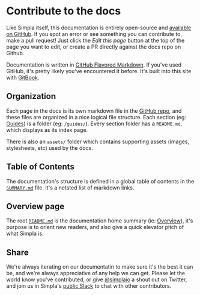 # Contribute to the docs

Like Simpla itself, this documentation is entirely open-source and  [available on GitHub](https://github.com/simplaio/docs). If you spot an error or see something you can contribute to, make a pull request! Just click the _Edit this page_ button at the top of the page you want to edit, or create a PR directly against the docs repo on Github.

Documentation is written in [GitHub Flavored Markdown](https://help.github.com/articles/github-flavored-markdown/).  If you've used GitHub, it's pretty likely you've encountered it before. It's built into this site with [GitBook](https://github.com/GitbookIO/gitbook).

## Organization

Each page in the docs is its own markdown file in the [GitHub repo](https://gitub.com/simplaio/docs), and these files are organized in a nice logical file structure. Each section (eg: [Guides](/guides)) is a folder (eg: `/guides/`). Every section folder has a `README.md`, which displays as its index page.

There is also an `assets/` folder which contains supporting assets (images, stylesheets, etc) used by the docs.

## Table of Contents

The documentation's structure is defined in a global table of contents in the [`SUMMARY.md`](https://github.com/simplaio/docs/blob/master/SUMMARY.md) file. It's a netsted list of markdown links.

## Overview page

The root [`README.md`](https://github.com/simplaio/docs/blob/master/README.md) is the documentation home summary (ie: [Overview](/)), it's purpose is to orient new readers, and also give a quick elevator pitch of what Simpla is.

## Share

We're always iterating on our documentatin to make sure it's the best it can be, and we're always appreciative of any help we can get. Please let the world know you've contributed, or give [@simplaio](https://twitter.com/simplaio) a shout out on Twitter, and join us in Simpla's [public Slack](https://slack.simpla.io) to chat with other contributors.